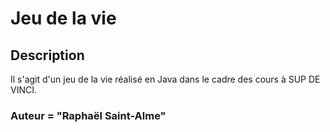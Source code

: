 # Jeu de la vie

## Description
Il s'agit d'un jeu de la vie réalisé en Java dans le cadre des cours à SUP DE VINCI.

### Auteur = "Raphaël Saint-Alme"

